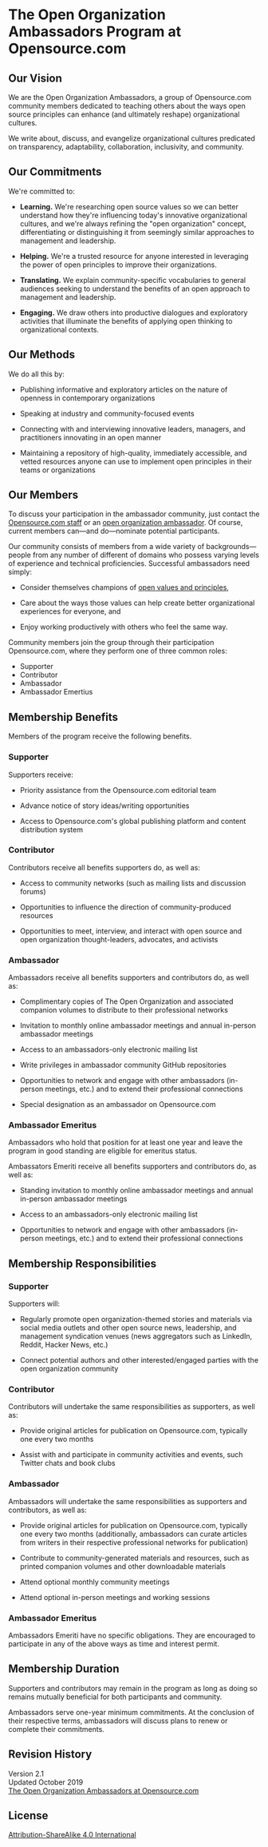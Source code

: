 # The Open Organization Ambassadors Program at Opensource.com

## Our Vision

We are the Open Organization Ambassadors, a group of Opensource.com community members dedicated to teaching others about the ways open source principles can enhance (and ultimately reshape) organizational cultures.

We write about, discuss, and evangelize organizational cultures predicated on transparency, adaptability, collaboration, inclusivity, and community.

## Our Commitments

We're committed to:

* **Learning.** We're researching open source values so we can better understand how they're influencing today's innovative organizational cultures, and we're always refining the "open organization" concept, differentiating or distinguishing it from seemingly similar approaches to management and leadership.

* **Helping.** We're a trusted resource for anyone interested in leveraging the power of open principles to improve their organizations.

* **Translating.** We explain community-specific vocabularies to general audiences seeking to understand the benefits of an open approach to management and leadership.

* **Engaging.** We draw others into productive dialogues and exploratory activities that illuminate the benefits of applying open thinking to organizational contexts.

## Our Methods

We do all this by:

* Publishing informative and exploratory articles on the nature of openness in contemporary organizations

* Speaking at industry and community-focused events

* Connecting with and interviewing innovative leaders, managers, and practitioners innovating in an open manner

* Maintaining a repository of high-quality, immediately accessible, and vetted resources anyone can use to implement open principles in their teams or organizations

## Our Members

To discuss your participation in the ambassador community, just contact the [Opensource.com staff](https://opensource.com/contact) or an [open organization ambassador](https://github.com/open-organization-ambassadors/). Of course, current members can—and do—nominate potential participants.

Our community consists of members from a wide variety of backgrounds—people from any number of different of domains who possess varying levels of experience and technical proficiencies. Successful ambassadors need simply:

* Consider themselves champions of [open values and principles](https://opensource.com/open-organization/resources/open-org-definition),

* Care about the ways those values can help create better organizational experiences for everyone, and

* Enjoy working productively with others who feel the same way.

Community members join the group through their participation Opensource.com, where they perform one of three common roles:

* Supporter
* Contributor
* Ambassador
* Ambassador Emertius

## Membership Benefits

Members of the program receive the following benefits.

### Supporter

Supporters receive:

* Priority assistance from the Opensource.com editorial team

* Advance notice of story ideas/writing opportunities

* Access to Opensource.com's global publishing platform and content distribution system

### Contributor

Contributors receive all benefits supporters do, as well as:

* Access to community networks (such as mailing lists and discussion forums)

* Opportunities to influence the direction of community-produced resources

* Opportunities to meet, interview, and interact with open source and open organization thought-leaders, advocates, and activists

### Ambassador

Ambassadors receive all benefits supporters and contributors do, as well as:

* Complimentary copies of The Open Organization and associated companion volumes to distribute to their professional networks 

* Invitation to monthly online ambassador meetings and annual in-person ambassador meetings

* Access to an ambassadors-only electronic mailing list

* Write privileges in ambassador community GitHub repositories

* Opportunities to network and engage with other ambassadors (in-person meetings, etc.) and to extend their professional connections

* Special designation as an ambassador on Opensource.com

### Ambassador Emeritus

Ambassadors who hold that position for at least one year and leave the program in good standing are eligible for emeritus status.

Ambassators Emeriti receive all benefits supporters and contributors do, as well as:

* Standing invitation to monthly online ambassador meetings and annual in-person ambassador meetings

* Access to an ambassadors-only electronic mailing list

* Opportunities to network and engage with other ambassadors (in-person meetings, etc.) and to extend their professional connections

## Membership Responsibilities

### Supporter

Supporters will:

* Regularly promote open organization-themed stories and materials via social media outlets and other open source news, leadership, and management syndication venues (news aggregators such as LinkedIn, Reddit, Hacker News, etc.)

* Connect potential authors and other interested/engaged parties with the open organization community

### Contributor

Contributors will undertake the same responsibilities as supporters, as well as:

* Provide original articles for publication on Opensource.com, typically one every two months

* Assist with and participate in community activities and events, such Twitter chats and book clubs

### Ambassador

Ambassadors will undertake the same responsibilities as supporters and contributors, as well as:

* Provide original articles for publication on Opensource.com, typically one every two months (additionally, ambassadors can curate articles from writers in their respective professional networks for publication)

* Contribute to community-generated materials and resources, such as printed companion volumes and other downloadable materials

* Attend optional monthly community meetings

* Attend optional in-person meetings and working sessions

### Ambassador Emeritus

Ambassadors Emeriti have no specific obligations. They are encouraged to participate in any of the above ways as time and interest permit.

## Membership Duration

Supporters and contributors may remain in the program as long as doing so remains mutually beneficial for both participants and community.

Ambassadors serve one-year minimum commitments. At the conclusion of their respective terms, ambassadors will discuss plans to renew or complete their commitments.

## Revision History

Version 2.1  
Updated October 2019  
[The Open Organization Ambassadors at Opensource.com](https://opensource.com/open-organization/resources/meet-ambassadors)

## License

[Attribution-ShareAlike 4.0 International](https://creativecommons.org/licenses/by-sa/4.0/)
